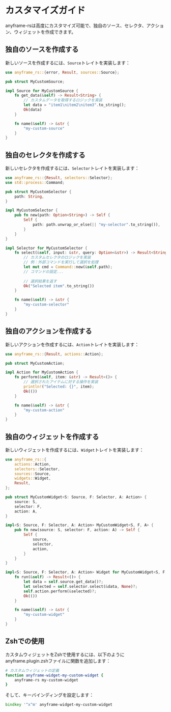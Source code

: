# カスタマイズガイド

anyframe-rsは高度にカスタマイズ可能で、独自のソース、セレクタ、アクション、ウィジェットを作成できます。

## 独自のソースを作成する

新しいソースを作成するには、`Source`トレイトを実装します：

```rust
use anyframe_rs::{error, Result, sources::Source};

pub struct MyCustomSource;

impl Source for MyCustomSource {
    fn get_data(&self) -> Result<String> {
        // カスタムデータを取得するロジックを実装
        let data = "item1\nitem2\nitem3".to_string();
        Ok(data)
    }

    fn name(&self) -> &str {
        "my-custom-source"
    }
}
```

## 独自のセレクタを作成する

新しいセレクタを作成するには、`Selector`トレイトを実装します：

```rust
use anyframe_rs::{Result, selectors::Selector};
use std::process::Command;

pub struct MyCustomSelector {
    path: String,
}

impl MyCustomSelector {
    pub fn new(path: Option<String>) -> Self {
        Self {
            path: path.unwrap_or_else(|| "my-selector".to_string()),
        }
    }
}

impl Selector for MyCustomSelector {
    fn select(&self, input: &str, query: Option<&str>) -> Result<String> {
        // カスタムセレクタのロジックを実装
        // 例：外部コマンドを実行して選択を処理
        let mut cmd = Command::new(&self.path);
        // コマンドの設定...
        
        // 選択結果を返す
        Ok("Selected item".to_string())
    }

    fn name(&self) -> &str {
        "my-custom-selector"
    }
}
```

## 独自のアクションを作成する

新しいアクションを作成するには、`Action`トレイトを実装します：

```rust
use anyframe_rs::{Result, actions::Action};

pub struct MyCustomAction;

impl Action for MyCustomAction {
    fn perform(&self, item: &str) -> Result<()> {
        // 選択されたアイテムに対する操作を実装
        println!("Selected: {}", item);
        Ok(())
    }

    fn name(&self) -> &str {
        "my-custom-action"
    }
}
```

## 独自のウィジェットを作成する

新しいウィジェットを作成するには、`Widget`トレイトを実装します：

```rust
use anyframe_rs::{
    actions::Action,
    selectors::Selector,
    sources::Source,
    widgets::Widget,
    Result,
};

pub struct MyCustomWidget<S: Source, F: Selector, A: Action> {
    source: S,
    selector: F,
    action: A,
}

impl<S: Source, F: Selector, A: Action> MyCustomWidget<S, F, A> {
    pub fn new(source: S, selector: F, action: A) -> Self {
        Self {
            source,
            selector,
            action,
        }
    }
}

impl<S: Source, F: Selector, A: Action> Widget for MyCustomWidget<S, F, A> {
    fn run(&self) -> Result<()> {
        let data = self.source.get_data()?;
        let selected = self.selector.select(&data, None)?;
        self.action.perform(&selected)?;
        Ok(())
    }

    fn name(&self) -> &str {
        "my-custom-widget"
    }
}
```

## Zshでの使用

カスタムウィジェットをZshで使用するには、以下のようにanyframe.plugin.zshファイルに関数を追加します：

```zsh
# カスタムウィジェットの定義
function anyframe-widget-my-custom-widget {
    anyframe-rs my-custom-widget
}
```

そして、キーバインディングを設定します：

```zsh
bindkey '^x^m' anyframe-widget-my-custom-widget
```
